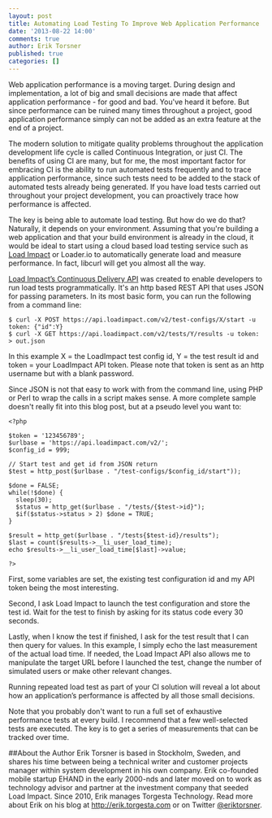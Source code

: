```yaml
---
layout: post
title: Automating Load Testing To Improve Web Application Performance
date: '2013-08-22 14:00'
comments: true
author: Erik Torsner
published: true
categories: []
---
```

Web application performance is a moving target. During design and implementation, a lot of big and small decisions are made that affect application performance - for good and bad. You've heard it before. But since performance can be ruined many times throughout a project, good application performance simply can not be added as an extra feature at the end of a project.

The modern solution to mitigate quality problems throughout the application development life cycle is called Continuous Integration, or just CI. The benefits of using CI are many, but for me, the most important factor for embracing CI is the ability to run automated tests frequently and to trace application performance, since such tests need to be added to the stack of automated tests already being generated. If you have load tests carried out throughout your project development, you can proactively trace how performance is affected.<!-- more -->

The key is being able to automate load testing. But how do we do that? Naturally, it depends on your environment. Assuming that you're building a web application and that your build environment is already in the cloud, it would be ideal to start using a cloud based load testing service such as [Load Impact][1] or Loader.io to automatically generate load and measure performance. In fact, libcurl will get you almost all the way.

[Load Impact’s Continuous Delivery API][2] was created to enable developers to run load tests programmatically. It's an http based REST API that uses JSON for passing parameters. In its most basic form, you can run the following from a command line:

    $ curl -X POST https://api.loadimpact.com/v2/test-configs/X/start -u token: {"id":Y}
    $ curl -X GET https://api.loadimpact.com/v2/tests/Y/results -u token: > out.json

In this example X = the LoadImpact test config id, Y = the test result id and token = your LoadImpact API token. Please note that token is sent as an http username but with a blank password.

Since JSON is not that easy to work with from the command line, using PHP or Perl to wrap the calls in a script makes sense. A more complete sample doesn't really fit into this blog post, but at a pseudo level you want to:

	<?php

	$token = '123456789';
	$urlbase = 'https://api.loadimpact.com/v2/';
	$config_id = 999;

	// Start test and get id from JSON return
	$test = http_post($urlbase . "/test-configs/$config_id/start"));

	$done = FALSE;
	while(!$done) {
	  sleep(30);
	  $status = http_get($urlbase . "/tests/{$test->id}");
	  $if($status->status > 2) $done = TRUE;
	}

	$result = http_get($urlbase . "/tests{$test-id}/results");
	$last = count($results->__li_user_load_time); 
	echo $results->__li_user_load_time[$last]->value; 

	?>

First, some variables are set, the existing test configuration id and my API token being the most interesting. 

Second, I ask Load Impact to launch the test configuration and store the test id. Wait for the test to finish by asking for its status code every 30 seconds. 

Lastly, when I know the test if finished, I ask for the test result that I can then query for values. In this example, I simply echo the last measurement of the actual load time. If needed, the Load Impact API also allows me to manipulate the target URL before I launched the test, change the number of simulated users or make other relevant changes.

Running repeated load test as part of your CI solution will reveal a lot about how an application’s performance is affected by all those small decisions. 

Note that you probably don't want to run a full set of exhaustive performance tests at every build. I recommend that a few well-selected tests are executed. The key is to get a series of measurements that can be tracked over time.

##About the Author
Erik Torsner is based in Stockholm, Sweden, and shares his time between being a technical writer and customer projects manager within system development in his own company. Erik co-founded mobile startup EHAND in the early 2000-nds and later moved on to work as technology advisor and partner at the investment company that seeded Load Impact. Since 2010, Erik manages Torgesta Technology. Read more about Erik on his blog at <http://erik.torgesta.com> or on Twitter [@eriktorsner][3].

[1]: http://www.google.com/url?q=http%3A%2F%2Floadimpact.com%2F&sa=D&sntz=1&usg=AFQjCNHRodldaO8TULdq3M5vAyQFaXxKSA
[2]: http://developer.loadimpact.com/
[3]: http://twitter.com/eriktorsner